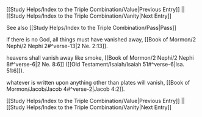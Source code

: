 [[Study Helps/Index to the Triple Combination/Value|Previous Entry]]  ||  [[Study Helps/Index to the Triple Combination/Vanity|Next Entry]]

 See also [[Study Helps/Index to the Triple Combination/Pass|Pass]]

 if there is no God, all things must have vanished away, [[Book of Mormon/2 Nephi/2 Nephi 2#^verse-13|2 Ne. 2:13]].

 heavens shall vanish away like smoke, [[Book of Mormon/2 Nephi/2 Nephi 8#^verse-6|2 Ne. 8:6]] ([[Old Testament/Isaiah/Isaiah 51#^verse-6|Isa. 51:6]]).

 whatever is written upon anything other than plates will vanish, [[Book of Mormon/Jacob/Jacob 4#^verse-2|Jacob 4:2]].

[[Study Helps/Index to the Triple Combination/Value|Previous Entry]]  ||  [[Study Helps/Index to the Triple Combination/Vanity|Next Entry]]